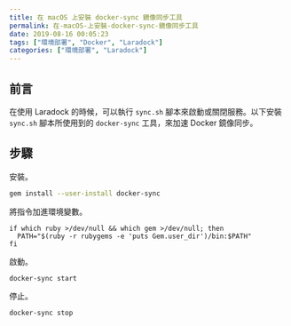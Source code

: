 ```yaml
---
title: 在 macOS 上安裝 docker-sync 鏡像同步工具
permalink: 在-macOS-上安裝-docker-sync-鏡像同步工具
date: 2019-08-16 00:05:23
tags: ["環境部署", "Docker", "Laradock"]
categories: ["環境部署", "Laradock"]
---
```


## 前言

在使用 Laradock 的時候，可以執行 `sync.sh` 腳本來啟動或關閉服務。以下安裝 `sync.sh` 腳本所使用到的 `docker-sync` 工具，來加速 Docker 鏡像同步。

## 步驟

安裝。

```BASH
gem install --user-install docker-sync
```

將指令加進環境變數。

```ENV
if which ruby >/dev/null && which gem >/dev/null; then
  PATH="$(ruby -r rubygems -e 'puts Gem.user_dir')/bin:$PATH"
fi
```

啟動。

```ENV
docker-sync start
```

停止。

```ENV
docker-sync stop
```

